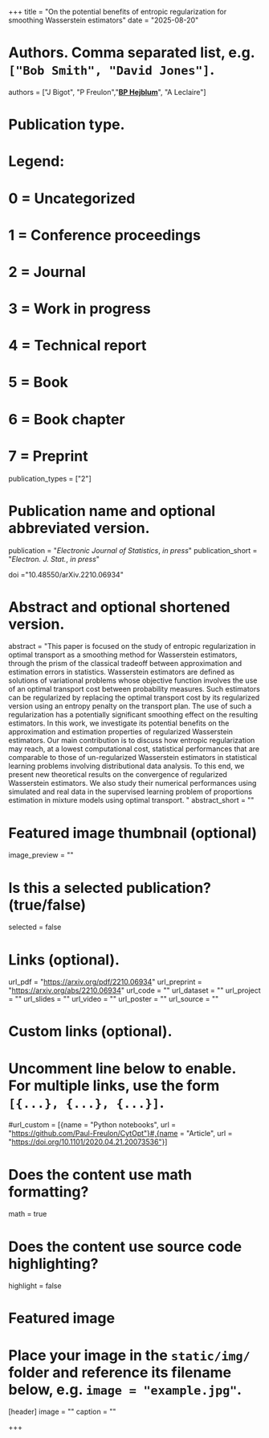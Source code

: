 +++
title = "On the potential benefits of entropic regularization for smoothing Wasserstein estimators"
date = "2025-08-20"

# Authors. Comma separated list, e.g. `["Bob Smith", "David Jones"]`.
authors = ["J Bigot", "P Freulon","<u>**BP Hejblum**</u>", "A Leclaire"]
# Publication type.
# Legend:
# 0 = Uncategorized
# 1 = Conference proceedings
# 2 = Journal
# 3 = Work in progress
# 4 = Technical report
# 5 = Book
# 6 = Book chapter
# 7 = Preprint
publication_types = ["2"]

# Publication name and optional abbreviated version.
publication = "*Electronic Journal of Statistics*, *in press*"
publication_short = "*Electron. J. Stat.*, *in press*"

doi ="10.48550/arXiv.2210.06934"

# Abstract and optional shortened version.
abstract = "This paper is focused on the study of entropic regularization in optimal transport as a smoothing method for Wasserstein estimators, through the prism of the classical tradeoff between approximation and estimation errors in statistics. Wasserstein estimators are defined as solutions of variational problems whose objective function involves the use of an optimal transport cost between probability measures. Such estimators can be regularized by replacing the optimal transport cost by its regularized version using an entropy penalty on the transport plan. The use of such a regularization has a potentially significant smoothing effect on the resulting estimators. In this work, we investigate its potential benefits on the approximation and estimation properties of regularized Wasserstein estimators. Our main contribution is to discuss how entropic regularization may reach, at a lowest computational cost, statistical performances that are comparable to those of un-regularized Wasserstein estimators in statistical learning problems involving distributional data analysis. To this end, we present new theoretical results on the convergence of regularized Wasserstein estimators. We also study their numerical performances using simulated and real data in the supervised learning problem of proportions estimation in mixture models using optimal transport. "
abstract_short = ""

# Featured image thumbnail (optional)
image_preview = ""

# Is this a selected publication? (true/false)
selected = false

# Links (optional).
url_pdf = "https://arxiv.org/pdf/2210.06934"
url_preprint = "https://arxiv.org/abs/2210.06934"
url_code = ""
url_dataset = ""
url_project = ""
url_slides = ""
url_video = ""
url_poster = ""
url_source = ""

# Custom links (optional).
# Uncomment line below to enable. For multiple links, use the form `[{...}, {...}, {...}]`.
#url_custom = [{name = "Python notebooks", url = "https://github.com/Paul-Freulon/CytOpt"}#,{name = "Article", url = "https://doi.org/10.1101/2020.04.21.20073536"}]


# Does the content use math formatting?
math = true

# Does the content use source code highlighting?
highlight = false

# Featured image
# Place your image in the `static/img/` folder and reference its filename below, e.g. `image = "example.jpg"`.
[header]
image = ""
caption = ""

+++
